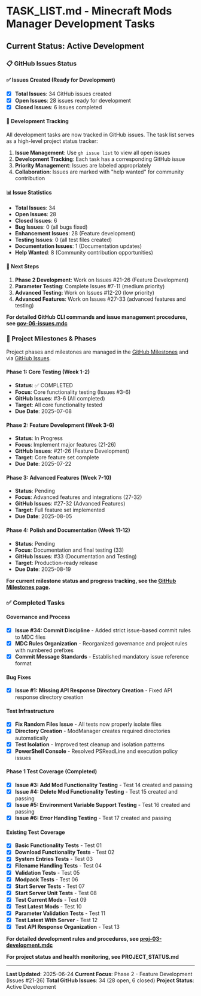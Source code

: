 # TASK_LIST.md - Minecraft Mods Manager Development Tasks

## Current Status: Active Development

### 📋 GitHub Issues Status

#### ✅ Issues Created (Ready for Development)
- [x] **Total Issues**: 34 GitHub issues created
- [x] **Open Issues**: 28 issues ready for development
- [x] **Closed Issues**: 6 issues completed

#### 🎯 Development Tracking
All development tasks are now tracked in GitHub issues. The task list serves as a high-level project status tracker:

1. **Issue Management**: Use `gh issue list` to view all open issues
2. **Development Tracking**: Each task has a corresponding GitHub issue
3. **Priority Management**: Issues are labeled appropriately
4. **Collaboration**: Issues are marked with "help wanted" for community contribution

#### 📊 Issue Statistics
- **Total Issues**: 34
- **Open Issues**: 28
- **Closed Issues**: 6
- **Bug Issues**: 0 (all bugs fixed)
- **Enhancement Issues**: 28 (Feature development)
- **Testing Issues**: 0 (all test files created)
- **Documentation Issues**: 1 (Documentation updates)
- **Help Wanted**: 8 (Community contribution opportunities)

#### 🔄 Next Steps
1. **Phase 2 Development**: Work on Issues #21-26 (Feature Development)
2. **Parameter Testing**: Complete Issues #7-11 (medium priority)
3. **Advanced Testing**: Work on Issues #12-20 (low priority)
4. **Advanced Features**: Work on Issues #27-33 (advanced features and testing)

**For detailed GitHub CLI commands and issue management procedures, see [gov-06-issues.mdc](mdc:.cursor/rules/gov-06-issues.mdc)**

### 🚀 Project Milestones & Phases

Project phases and milestones are managed in the [GitHub Milestones](https://github.com/survivorsunited/minecraft-mods-manager/milestones) and via [GitHub Issues](https://github.com/survivorsunited/minecraft-mods-manager/issues).

#### Phase 1: Core Testing (Week 1-2)
- **Status**: ✅ COMPLETED
- **Focus**: Core functionality testing (Issues #3-6)
- **GitHub Issues**: #3-6 (All completed)
- **Target**: All core functionality tested
- **Due Date**: 2025-07-08

#### Phase 2: Feature Development (Week 3-6)
- **Status**: In Progress
- **Focus**: Implement major features (21-26)
- **GitHub Issues**: #21-26 (Feature Development)
- **Target**: Core feature set complete
- **Due Date**: 2025-07-22

#### Phase 3: Advanced Features (Week 7-10)
- **Status**: Pending
- **Focus**: Advanced features and integrations (27-32)
- **GitHub Issues**: #27-32 (Advanced Features)
- **Target**: Full feature set implemented
- **Due Date**: 2025-08-05

#### Phase 4: Polish and Documentation (Week 11-12)
- **Status**: Pending
- **Focus**: Documentation and final testing (33)
- **GitHub Issues**: #33 (Documentation and Testing)
- **Target**: Production-ready release
- **Due Date**: 2025-08-19

**For current milestone status and progress tracking, see the [GitHub Milestones page](https://github.com/survivorsunited/minecraft-mods-manager/milestones).**

### ✅ Completed Tasks

#### Governance and Process
- [x] **Issue #34: Commit Discipline** - Added strict issue-based commit rules to MDC files
- [x] **MDC Rules Organization** - Reorganized governance and project rules with numbered prefixes
- [x] **Commit Message Standards** - Established mandatory issue reference format

#### Bug Fixes
- [x] **Issue #1: Missing API Response Directory Creation** - Fixed API response directory creation

#### Test Infrastructure
- [x] **Fix Random Files Issue** - All tests now properly isolate files
- [x] **Directory Creation** - ModManager creates required directories automatically
- [x] **Test Isolation** - Improved test cleanup and isolation patterns
- [x] **PowerShell Console** - Resolved PSReadLine and execution policy issues

#### Phase 1 Test Coverage (Completed)
- [x] **Issue #3: Add Mod Functionality Testing** - Test 14 created and passing
- [x] **Issue #4: Delete Mod Functionality Testing** - Test 15 created and passing
- [x] **Issue #5: Environment Variable Support Testing** - Test 16 created and passing
- [x] **Issue #6: Error Handling Testing** - Test 17 created and passing

#### Existing Test Coverage
- [x] **Basic Functionality Tests** - Test 01
- [x] **Download Functionality Tests** - Test 02  
- [x] **System Entries Tests** - Test 03
- [x] **Filename Handling Tests** - Test 04
- [x] **Validation Tests** - Test 05
- [x] **Modpack Tests** - Test 06
- [x] **Start Server Tests** - Test 07
- [x] **Start Server Unit Tests** - Test 08
- [x] **Test Current Mods** - Test 09
- [x] **Test Latest Mods** - Test 10
- [x] **Parameter Validation Tests** - Test 11
- [x] **Test Latest With Server** - Test 12
- [x] **Test API Response Organization** - Test 13

**For detailed development rules and procedures, see [proj-03-development.mdc](mdc:.cursor/rules/proj-03-development.mdc)**

**For project status and health monitoring, see PROJECT_STATUS.md**

---

**Last Updated**: 2025-06-24
**Current Focus**: Phase 2 - Feature Development (Issues #21-26)
**Total GitHub Issues**: 34 (28 open, 6 closed)
**Project Status**: Active Development